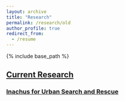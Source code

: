 ```yaml
---
layout: archive
title: "Research"
permalink: /research/old
author_profile: true
redirect_from:
  - /resume
---
```


{% include base_path %}

## [Current Research](/research/)

### [Inachus for Urban Search and Rescue](https://www.inachus.eu/)